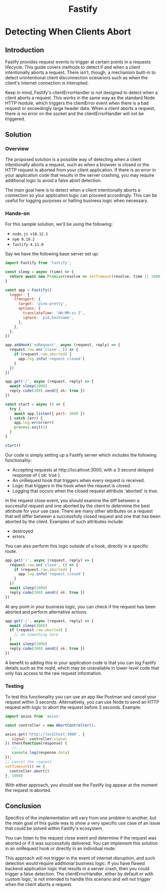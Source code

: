 <h1 align="center">Fastify</h1>

# Detecting When Clients Abort

## Introduction

Fastify provides request events to trigger at certain points in a requests 
lifecycle. This guide covers methods to detect if and when a client \
intentionally aborts a request. There isn't, though, a mechanism built-in to 
detect unintentional client disconnection scenariors such as when the client's 
internet connection is interupted.

Keep in mind, Fastify's clientErrorHandler is not designed to detect when a 
client aborts a request. This works in the same way as the standard Node HTTP 
module, which triggers the clientError event when there is a bad request or 
exceedingly large header data. When a client aborts a request, there is no 
error on the socket and the clientErrorHandler will not be triggered.

## Solution

### Overview

The proposed solution is a possible way of detecting when a client 
intentionally aborts a request, such as when a browser is closed or the HTTP 
request is aborted from your client application. If there is an error in your 
application code that results in the server crashing, you may require 
additional logic to avoid a false abort detection.

The main goal here is to detect when a client intentionally aborts a connection 
so your application logic can proceed accordingly. This can be useful for 
logging purposes or halting business logic when necessary.

### Hands-on

For this sample solution, we'll be using the following:

- `node.js v18.12.1`
- `npm 8.19.2`
- `fastify 4.11.0`

Say we have the following base server set up:

```js
import Fastify from 'fastify';

const sleep = async (time) => {
  return await new Promise(resolve => setTimeout(resolve, time || 1000));
}

const app = Fastify({
  logger: {
    transport: {
      target: 'pino-pretty',
      options: {
        translateTime: 'HH:MM:ss Z',
        ignore: 'pid,hostname',
      },
    },
  },
})

app.addHook('onRequest', async (request, reply) => {
  request.raw.on('close', () => {
    if (request.raw.aborted) {
      app.log.info('request closed')
    }
  })
})

app.get('/', async (request, reply) => {
  await sleep(3000)
  reply.code(200).send({ ok: true })
})

const start = async () => {
  try {
    await app.listen({ port: 3000 })
  } catch (err) {
    app.log.error(err)
    process.exit(1)
  }
}

start()
```

Our code is simply setting up a Fastify server which includes the following 
functionality:

- Accepting requests at http://localhost:3000, with a 3 second delayed response 
of { ok: true }.
- An onRequest hook that triggers when every request is received.
- Logic that triggers in the hook when the request is closed.
- Logging that occurs when the closed request attribute 'aborted' is true.

In the request close event, you should examine the diff between a successful 
request and one aborted by the client to determine the best attribute for your 
use case. There are many other attributes on a request that will differ between 
a successfully closed request and one that has been aborted by the client. 
Examples of such attributes include:

- destroyed
- errors

You can also perform this logic outside of a hook, directly in a specific route.

```js
app.get('/', async (request, reply) => {
  request.raw.on('close', () => {
    if (request.raw.aborted) {
      app.log.info('request closed')
    }
  })
  await sleep(3000)
  reply.code(200).send({ ok: true })
})
```

At any point in your business logic, you can check if the request has been 
aborted and perform alternative actions.

```js
app.get('/', async (request, reply) => {
  await sleep(3000)
  if (request.raw.aborted) {
    // do something here
  }
  await sleep(3000)
  reply.code(200).send({ ok: true })
})
```

A benefit to adding this in your application code is that you can log Fastify 
details such as the reqId, which may be unavailable in lower-level code that 
only has access to the raw request information.

### Testing

To test this functionality you can use an app like Postman and cancel your 
request within 3 seconds. Alternatively, you can use Node to send an HTTP 
request with logic to abort the request before 3 seconds. Example:

```js
import axios from 'axios'

const controller = new AbortController();

axios.get('http://localhost:3000', {
   signal: controller.signal
}).then(function(response) {
   //...
   console.log(response.data)
});
// cancel the request
setTimeout(() => {
  controller.abort()
}, 1000)
```

With either approach, you should see the Fastify log appear at the moment the 
request is aborted.

## Conclusion

Specifics of the implementation will vary from one problem to another, but the
main goal of this guide was to show a very specific use case of an issue that
could be solved within Fastify's ecosystem.

You can listen to the request close event and determine if the request was 
aborted or if it was successfully delivered. You can implement this solution 
in an onRequest hook or directly in an individual route.

This approach will not trigger in the event of internet disruption, and such 
detection would require additional business logic. If you have flawed backend 
application logic that results in a server crash, then you could trigger a 
false detection. The clientErrorHandler, either by default or with custom 
logic, is not intended to handle this scenario and will not trigger when the 
client aborts a request.
